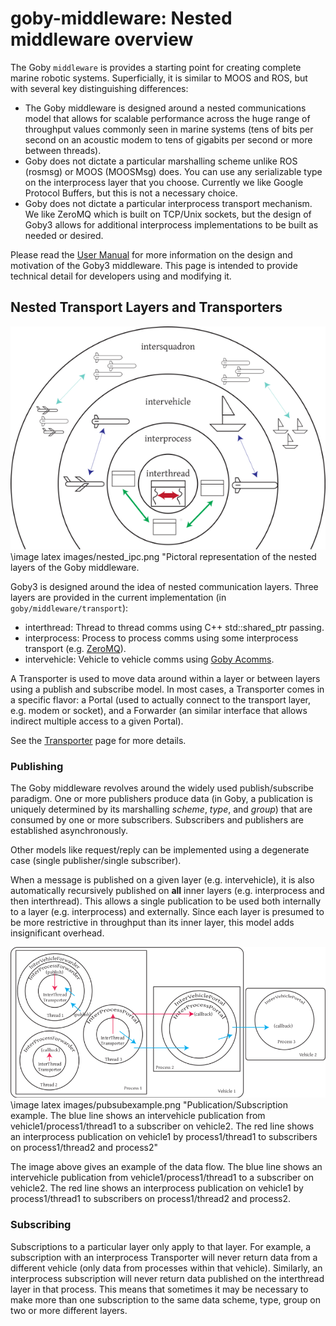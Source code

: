 # goby-middleware: Nested middleware overview

The Goby `middleware` is provides a starting point for creating complete marine robotic systems. Superficially, it is similar to MOOS and ROS, but with several key distinguishing differences:

* The Goby middleware is designed around a nested communications model that allows for scalable performance across the huge range of throughput values commonly seen in marine systems (tens of bits per second on an acoustic modem to tens of gigabits per second or more between threads).
* Goby does not dictate a particular marshalling scheme unlike ROS (rosmsg) or MOOS (MOOSMsg) does. You can use any serializable type on the interprocess layer that you choose. Currently we like Google Protocol Buffers, but this is not a necessary choice.
* Goby does not dictate a particular interprocess transport mechanism. We like ZeroMQ which is built on TCP/Unix sockets, but the design of Goby3 allows for additional interprocess implementations to be built as needed or desired.


Please read the [User Manual](http://gobysoft.org/dl/goby3-user-manual.pdf) for more information on the design and motivation of the Goby3 middleware. This page is intended to provide technical detail for developers using and modifying it.

## Nested Transport Layers and Transporters

![](images/nested_ipc.png)
\image latex images/nested_ipc.png "Pictoral representation of the nested layers of the Goby middleware.

Goby3 is designed around the idea of nested communication layers. Three layers are provided in the current implementation (in `goby/middleware/transport`):

* interthread: Thread to thread comms using C++ std::shared_ptr passing.
* interprocess: Process to process comms using some interprocess transport (e.g. [ZeroMQ](doc500_zeromq.md)).
* intervehicle: Vehicle to vehicle comms using [Goby Acomms](doc100_acomms.md).

A Transporter is used to move data around within a layer or between layers using a publish and subscribe model. In most cases, a Transporter comes in a specific flavor: a Portal (used to actually connect to the transport layer, e.g. modem or socket), and a Forwarder (an similar interface that allows indirect multiple access to a given Portal).

See the [Transporter](doc210_transporter.md) page for more details.

### Publishing

The Goby middleware revolves around the widely used publish/subscribe paradigm. One or more publishers produce data (in Goby, a publication is uniquely determined by its marshalling *scheme*, *type*, and *group*) that are consumed by one or more subscribers. Subscribers and publishers are established asynchronously.

Other models like request/reply can be implemented using a degenerate case (single publisher/single subscriber).

When a message is published on a given layer (e.g. intervehicle), it is also automatically recursively published on **all** inner layers (e.g. interprocess and then interthread). This allows a single publication to be used both internally to a layer (e.g. interprocess) and externally. Since each layer is presumed to be more restrictive in throughput than its inner layer, this model adds insignificant overhead.

![](images/pubsubexample.png)
\image latex images/pubsubexample.png "Publication/Subscription example. The blue line shows an intervehicle publication from vehicle1/process1/thread1 to a subscriber on vehicle2. The red line shows an interprocess publication on vehicle1 by process1/thread1 to subscribers on process1/thread2 and process2"

The image above gives an example of the data flow. The blue line shows an intervehicle publication from vehicle1/process1/thread1 to a subscriber on vehicle2. The red line shows an interprocess publication on vehicle1 by process1/thread1 to subscribers on process1/thread2 and process2.

### Subscribing

Subscriptions to a particular layer only apply to that layer. For example, a subscription with an interprocess Transporter will never return data from a different vehicle (only data from processes within that vehicle). Similarly, an interprocess subscription will never return data published on the interthread layer in that process. This means that sometimes it may be necessary to make more than one subscription to the same data scheme, type, group on two or more different layers.